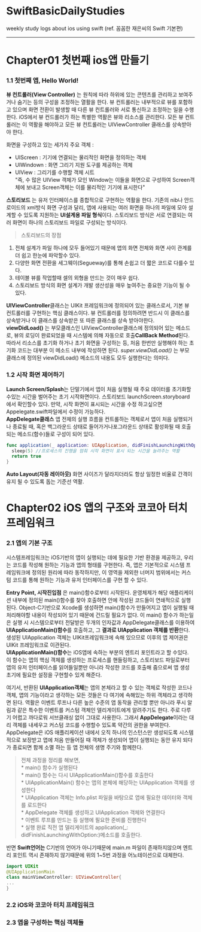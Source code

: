 # SwiftBasicDailyStudies
weekly study logs about ios using swift (ref. 꼼꼼한 재은씨의 Swift 기본편)

--------
# Chapter01 첫번째 ios앱 만들기
### 1.1 첫번째 앱, Hello World!  
   **뷰 컨트롤러(View Controller)** 는 원칙에 따라 하위에 있는 콘텐츠를 관리하고 보여주거나 숨기는 등의 구성을 조정하는 열활을 한다. 뷰 컨트롤러는 내부적으로 뷰를 포함하고 있으며 화면 전환이 발생할 때 다른 뷰 컨트롤러와 서로 통신하고 조정하는 일을 수행한다. iOS에서 뷰 컨드롤러가 하는 특별한 역활은 뷰와 리소스를 관리한다. 모든 뷰 컨트롤러는 이 역활을 해야하고 모든 뷰 컨트롤러는 UIViewController 클래스를 상속받아야 한다.   
   
   화면을 구성하고 있는 세가지 주요 객체 :  
   * UIScreen : 기기에 연결되는 물리적인 화면을 정의하는 객체
   * UIWindown : 화면 그리기 지원 도구를 제공하는 객체
   * UIView : 그리기를 수행할 객체 시트  
   "즉, 수 많은 UIView 객체가 모인 Window는 이들을 화면으로 구성하여 Screen객체에 보내고 Screen객체는 이를 물리적인 기기에 표시한다"  
   
   **스토리보드** 는 유저 인터페이스를 종합적으로 구현하는 역활을 한다. 기존의 nib나 안드로이드의 xml방식 화면 구성과 달리, 앱에 사용되는 여러 화면을 하나의 파일에 모아 설계할  수 있도록 지원하는 **UI설계용 파일 형식**이다. 스토리보드 방식은 서로 연결되는 여러 화면이 하나의 스토리보드 파일로 구성되는 방식이다.   
   > 스토리보드의 장점
   1. 전체 설계가 파일 하나에 모두 들어있기 때문에 앱의 화면 전체와 화면 사이 관계를 더 쉽고 한눈에 파악할수 있다. 
   2. 다양한 화면 전환을 세그웨이(Segueway)를 통해 손쉽고 더 짧은 코드로 다를수 있다. 
   3. 테이블 뷰를 작업할때 셀의 외형을 만드는 것이 매우 쉽다.
   4. 스토리보드 방식의 화면 설계가 개발 생산성을 매우 높여주는 중요한 기능이 될 수 있다.   
   
   **UIViewController**클래스는 UIKit 프레임워크에 정의되어 있는 클래스로서, 기본 뷰 컨트롤러를 구현하는 핵심 클래스이다. 뷰 컨트롤러를 정의하려면 반드시 이 클래스를 상속받거나 이 클래스를 상속받은 또 따른 클래스를 상속 받아야한다.   
   **viewDidLoad()** 는 부모클래스인 UIViewController클래스에 정의되어 있는 메소드로, 뷰의 로딩이 완료되었을 때 시스템에 의해 자동으로 호출**CallBack Method**된다. 따라서 리소스를 초기화 하거나 초기 화면을 구성하는 등, 처음 한번만 실행해야 하는 초기화 코드는 대부분 이 메소드 내부에 작성하면 된다. *super.viewDidLoad()* 는 부모 클래스에 정의된 viewDidLoad() 메소드의 내용도 모두 실행한다는 의미다. 
   
### 1.2 시작 화면 제어하기  
   **Launch Screen/Splash**는 단말기에서 앱이 처음 실행될 때 주요 데이터를 초기화할 수있는 시간을 벌어주는 초기 시작화면이다. 스토리보드 launchScreen.storyboard 에서 확인할수 있다. 만약, 시작 화면이 표시되는 시간을 수정 하고싶으면 Appelegate.swift파일에서 수정이 가능하다.   
   **AppDelegate클래스** 앱 전체의 실행 흐름을 컨트롤하는 객체로서 앱이 처음 실행되거나 종료될 때, 혹은 백그라운드 상태로 들어가거나포그라운드 상태로 활성화될 때 호출되는 메소드(함수)들로 구성이 되어 있다.   
   ```swift
   func application(_ application: UIApplication, didFinishLaunchingWithOptions launchOptions: [UIApplicationLaunchOptionsKey : Any]? = nil) -> Bool {
     sleep(5) //프로세스의 진행을 멈춰 시작 화면이 표시 되는 시간을 늘려주는 역활
     return true
   }
```
   **Auto Layout(자동 레이아웃)** 화면 사이즈가 달라지더라도 항상 일정한 비율로 간격이 유지 될 수 있도록 돕는 기준선 역활. 
   
# Chapter02 iOS 앱의 구조와 코코아 터치 프레임워크
### 2.1 앱의 기본 구조  
  시스템프레임워크는 iOS기반의 앱이 실행되는 데에 필요한 기반 환경을 제공하고, 우리는 코드를 작성해 원하는 기능과 앱의 형태를 구현한다. 즉, 앱은 기본적으로 시스템 프레임워크에 정의된 원리에 따라 동작하지만, 이 영역을 제외한 너머지 범위에서는 커스텀 코드를 통해 원하는 기능과 유저 인터페이스를 구현 할 수 있다.     
  
**Entry Point, 시작진입점** 은 main()함수로부터 시작된다. 운영체제가 해당 애플리케이션 내부에 정의된 main()함수를 찾아 호출하면 안에 작성된 코드들이 연쇄적으로 실행된다. Object-C기반으로 Xcode를 생성하면 main()함수가 만들어지고 앱이 실행될 때 처리해야할 내용이 작성되어 있기 때문에 건드릴 필요가 없다. 이 main() 함수가 하는일은 실행 시 시스템으로부터 전달받은 두개의 인자값과 AppDelegate클래스를 이용하여 **UIApplicationMain()함수**를 호출하고, 그 **결과로 UIApplication 객체를 반환**한다. 생성된 UIApplication 객체는 UIKit프레임워크에 속해 있으므로 이후의 앱 제어권은 UIKit 프레임워크로 이관된다.   
**UIApplicationMain()함수**는 iOS앱에 속하는 부분의 엔트리 포인트라고 할 수있다. 이 함수는 앱의 핵심 객체를 생성하는 프로세스를 핸들링하고, 스토리보드 파일로부터 앱의 유저 인터페이스를 읽어들일뿐만 아니라 작성한 코드를 호출해 줌으로써 앱 생성 초기에 필요한 설정을 구현할수 있게 해준다.     

  여기서, 반환된 **UIApplication객체**는 앱의 본체라고 할 수 있는 객체로 작성한 코드나 객체, 앱의 기능이라고 생각하는 모든 것들은 다 여기에 속해있는 하위 객체라고 생각하면 된다. 역활은 이벤트 루프나 다른 높은 수준의 앱 동작을 관리할 뿐만 아니라 푸시 알림과 같은 특수한 이벤트를 커스텀 객체인 델리게이트에게 알려주기도 한다. 주로 다루기 어렵고 까다로워 서브클래싱 없이 그대로 사용한다. 그래서 **AppDelegate**이라는 대리 객체를 내세우고 커스텀 코드를 수행할수 있도록 약간의 권한을 부여한다. AppDelegate은 iOS 애플리케이션 내에서 오직 하나의 인스턴스만 생성되도록 시스템적으로 보장받고 앱에 처음 만들어질 때 객체가 생성되어 앱이 실행되는 동안 유지 되다가 종료되면 함께 소멸 하는 등 앱 전체의 생명 주기와 함께한다.  
  
  > 전체 과정을 정리를 해보면,   
    * main() 함수가 실행된다  
    * main() 함수는 다시 UIApplicationMain()함수를 호출한다  
    * UIApplicationMain() 함수는 앱의 본체에 해당하는 UIApplication 객체를 생성한다  
    * UIApplication 객체는 Info.plist 파일을 바탕으로 앱에 필요한 데이터와 객체를 로드한다  
    * AppDelegate 객체를 생성하고 UIApplication 객체와 연결한다  
    * 이벤트 루프를 만드는 등 실행에 필요한 준비를 진행한다  
    * 실행 완료 직전 앱 델리게이트의 application(_: didFinishLaunchingWithOption:)메소드를 호출한다.    
    
반면 **Swift언어는** C기반의 언어가 아니기때문에 main.m 파일이 존재하지않으며 엔트리 포인트 역시 존재하지 않기때문에 위의 1~5번 과정을 어노테이션으로 대체한다. 
   ```swift
  import UIKit
  @UIApplicationMain
  class mainViewController: UIViewController{
  ... 
  }
```
    
### 2.2 iOS와 코코아 터치 프레임워크  
### 2.3 앱을 구성하는 핵심 객체들    
